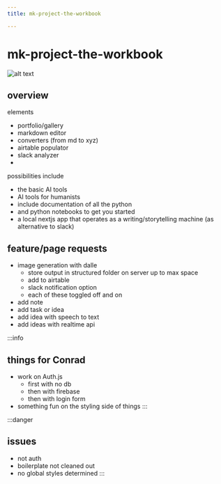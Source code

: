 ```yaml
---
title: mk-project-the-workbook

---
```


# mk-project-the-workbook

![alt text](https://files.slack.com/files-pri/T0HTW3H0V-F087LUELXPA/img_0896.jpg?pub_secret=6b93b1570b)

## overview

elements

- portfolio/gallery
- markdown editor
- converters (from md to xyz)
- airtable populator
- slack analyzer
- 



possibilities include

- the basic AI tools
- AI tools for humanists
- include documentation of all the python
- and python notebooks to get you started
- a local nextjs app that operates as a writing/storytelling machine (as alternative to slack)


## feature/page requests

- image generation with dalle
    - store output in structured folder on server up to max space
    - add to airtable
    - slack notification option
    - each of these toggled off and on
- add note
- add task or idea
- add idea with speech to text
- add ideas with realtime api

:::info
## things for Conrad

- work on Auth.js 
    - first with no db
    - then with firebase
    - then with login form
- something fun on the styling side of things
:::

:::danger
## issues
- not auth
- boilerplate not cleaned out
- no global styles determined
:::
